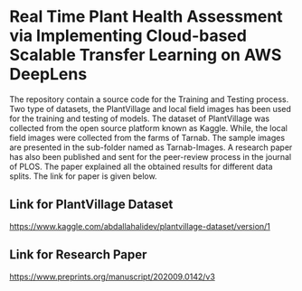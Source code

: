 # Real Time Plant Health Assessment via Implementing Cloud-based Scalable Transfer Learning on AWS DeepLens

The repository contain a source code for the Training and Testing process. Two type of datasets, the PlantVillage and local field images has been used for the training and testing of models. The dataset of PlantVillage was collected from the open source platform known as Kaggle. While, the local field images were collected from the farms of Tarnab. The sample images are presented in the sub-folder named as Tarnab-Images. A research paper has also been published and sent for the peer-review process in the journal of PLOS. The paper explained all the obtained results for different data splits. The link for paper is given below. 

## Link for PlantVillage Dataset
https://www.kaggle.com/abdallahalidev/plantvillage-dataset/version/1

## Link for Research Paper
https://www.preprints.org/manuscript/202009.0142/v3
